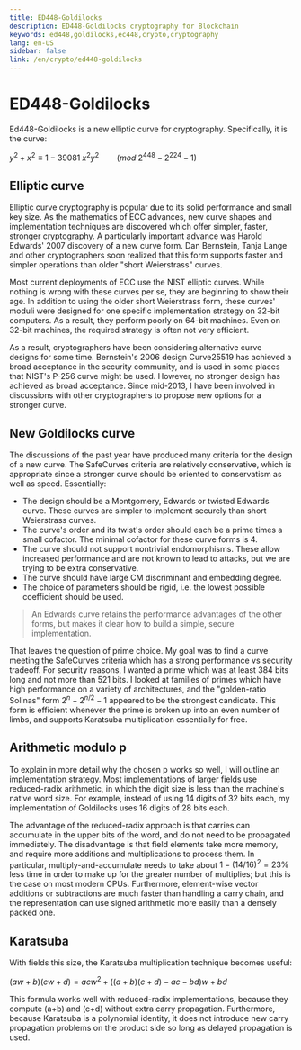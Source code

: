 ```yaml
---
title: ED448-Goldilocks
description: ED448-Goldilocks cryptography for Blockchain
keywords: ed448,goldilocks,ec448,crypto,cryptography
lang: en-US
sidebar: false
link: /en/crypto/ed448-goldilocks
---
```


# ED448-Goldilocks

Ed448-Goldilocks is a new elliptic curve for cryptography. Specifically, it is the curve:

$y^2 + x^2 \equiv 1 - 39081 \; x^2 y^2 \qquad (mod \; 2^{448} - 2^{224} - 1)$

## Elliptic curve

Elliptic curve cryptography is popular due to its solid performance and small key size. As the mathematics of ECC advances, new curve shapes and implementation techniques are discovered which offer simpler, faster, stronger cryptography. A particularly important advance was Harold Edwards' 2007 discovery of a new curve form. Dan Bernstein, Tanja Lange and other cryptographers soon realized that this form supports faster and simpler operations than older "short Weierstrass" curves.

Most current deployments of ECC use the NIST elliptic curves. While nothing is wrong with these curves per se, they are beginning to show their age. In addition to using the older short Weierstrass form, these curves' moduli were designed for one specific implementation strategy on 32-bit computers. As a result, they perform poorly on 64-bit machines. Even on 32-bit machines, the required strategy is often not very efficient.

As a result, cryptographers have been considering alternative curve designs for some time. Bernstein's 2006 design Curve25519 has achieved a broad acceptance in the security community, and is used in some places that NIST's P-256 curve might be used. However, no stronger design has achieved as broad acceptance. Since mid-2013, I have been involved in discussions with other cryptographers to propose new options for a stronger curve.

## New Goldilocks curve

The discussions of the past year have produced many criteria for the design of a new curve. The SafeCurves criteria are relatively conservative, which is appropriate since a stronger curve should be oriented to conservatism as well as speed. Essentially:

- The design should be a Montgomery, Edwards or twisted Edwards curve. These curves are simpler to implement securely than short Weierstrass curves.
- The curve's order and its twist's order should each be a prime times a small cofactor. The minimal cofactor for these curve forms is 4.
- The curve should not support nontrivial endomorphisms. These allow increased performance and are not known to lead to attacks, but we are trying to be extra conservative.
- The curve should have large CM discriminant and embedding degree.
- The choice of parameters should be rigid, i.e. the lowest possible coefficient should be used.

> An Edwards curve retains the performance advantages of the other forms, but makes it clear how to build a simple, secure implementation.

That leaves the question of prime choice. My goal was to find a curve meeting the SafeCurves criteria which has a strong performance vs security tradeoff. For security reasons, I wanted a prime which was at least 384 bits long and not more than 521 bits. I looked at families of primes which have high performance on a variety of architectures, and the "golden-ratio Solinas" form $2^n - 2^{n/2} - 1$ appeared to be the strongest candidate. This form is efficient whenever the prime is broken up into an even number of limbs, and supports Karatsuba multiplication essentially for free.

## Arithmetic modulo p

To explain in more detail why the chosen p works so well, I will outline an implementation strategy. Most implementations of larger fields use reduced-radix arithmetic, in which the digit size is less than the machine's native word size. For example, instead of using 14 digits of 32 bits each, my implementation of Goldilocks uses 16 digits of 28 bits each.

The advantage of the reduced-radix approach is that carries can accumulate in the upper bits of the word, and do not need to be propagated immediately. The disadvantage is that field elements take more memory, and require more additions and multiplications to process them. In particular, multiply-and-accumulate needs to take about $1-(14/16)^2 = 23\%$ less time in order to make up for the greater number of multiplies; but this is the case on most modern CPUs. Furthermore, element-wise vector additions or subtractions are much faster than handling a carry chain, and the representation can use signed arithmetic more easily than a densely packed one.

## Karatsuba

With fields this size, the Karatsuba multiplication technique becomes useful:

$(aw+b)(cw+d) = acw^2 + ((a+b)(c+d)-ac-bd)w + bd$

This formula works well with reduced-radix implementations, because they compute (a+b) and (c+d) without extra carry propagation. Furthermore, because Karatsuba is a polynomial identity, it does not introduce new carry propagation problems on the product side so long as delayed propagation is used.
